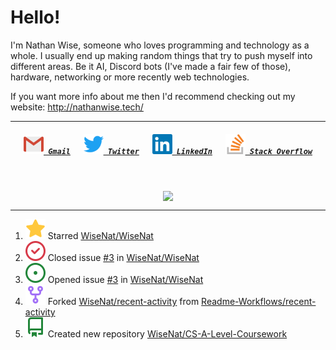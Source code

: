<!--About Me--->


<!--Tools/Languages--->
<h1> Hello! </h1>
<p>I'm Nathan Wise, someone who loves programming and technology as a whole. I usually end up making random things that try to push myself into different areas. Be it AI, Discord bots (I've made a fair few of those), hardware, networking or more recently web technologies.

If you want more info about me then I'd recommend checking out my website: http://nathanwise.tech/</p>

---

<!--Contacts--->
<h5 align="center">
	<code><a href="mailto:nathan88wise@gmail.com"><img alt="Gmail" width=32 src="res/logos/gmail.svg"> Gmail</a></code>
	&emsp;
	<code><a href="https://twitter.com/WiseNatDev" title="Twitter Profile"><img alt="Twitter" width=32 src="res/logos/twitter.svg"> Twitter</a></code>
	&emsp;
	<code><a href="https://www.linkedin.com/in/nathan-w-5592ba1b5/" title="LinkedIn Profile"><img alt="LinkedIn" width=32 src="res/logos/linkedin.svg"> LinkedIn</a></code>
	&emsp;
	<code><a href="https://stackoverflow.com/users/11125378/wisenat" title="Stack Overflow Profile"><img alt="Stack Overflow" width=32 src="res/logos/stackoverflow.svg"> Stack Overflow</a></code>
</h5>

<!--GitHub Stats--->
&emsp;
<p align="center">
	<a href="https://github.com/anuraghazra/github-readme-stats">
		<img align="center" src="https://github-readme-stats.vercel.app/api?username=WiseNat&count_private=true&show_icons=true&title_color=009356&icon_color=75B79A&bg_color=F3F4F4&hide_border=true" />
	</a>
</p>

---

<!--GitHub Recent Activity--->

<!--RECENT_ACTIVITY:start-->
1. ![star](res/octicons/star.svg) Starred [WiseNat/WiseNat](https://github.com/WiseNat/WiseNat)
2. ![issue-closed](res/octicons/issue-closed.svg) Closed issue [#3](https://github.com/WiseNat/WiseNat/issues/3) in [WiseNat/WiseNat](https://github.com/WiseNat/WiseNat)
3. ![issue-opened](res/octicons/issue-opened.svg) Opened issue [#3](https://github.com/WiseNat/WiseNat/issues/3) in [WiseNat/WiseNat](https://github.com/WiseNat/WiseNat)
4. ![repo-forked](res/octicons/repo-forked.svg) Forked [WiseNat/recent-activity](https://github.com/WiseNat/recent-activity) from [Readme-Workflows/recent-activity](https://github.com/Readme-Workflows/recent-activity)
5. ![repo-created](res/octicons/repo-created.svg) Created new repository [WiseNat/CS-A-Level-Coursework](https://github.com/WiseNat/CS-A-Level-Coursework)
<!--RECENT_ACTIVITY:end-->

<!--**WiseNat/WiseNat** is a ✨ _special_ ✨ repository because its `README.md` (this file) appears on your GitHub profile.-->

